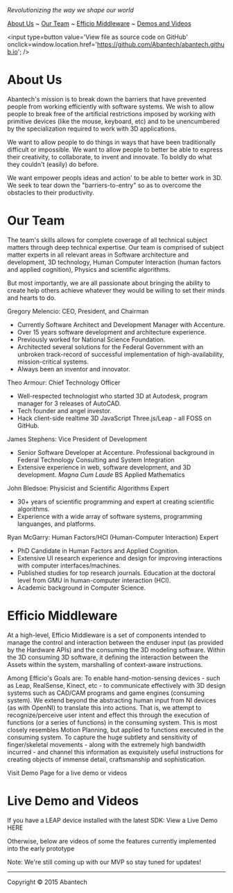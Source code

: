 

_Revolutionizing the way we shape our world_

[About Us]( #about) ~ [Our Team](#team) ~ [Efficio Middleware]( #middleware ) ~ [Demos and Videos]( #demo )

<span style=display:none; >[View as web page]( http://abantech.github.io/ "View file as a web page." ) </span>
<input type=button value='View file as source code on GitHub' onclick=window.location.href='https://github.com/Abantech/abantech.github.io'; />


<a name=about class=abou >About Us</a>
===

Abantech's mission is to break down the barriers that have prevented people from working efficiently with software systems. We wish to allow people to break free of the artificial restrictions imposed by working with primitive devices (like the mouse, keyboard, etc) and to be unencumbered by the specialization required to work with 3D applications.

We want to allow people to do things in ways that have been traditionally difficult or impossible. We want to allow people to better be able to express their creativity, to collaborate, to invent and innovate. To boldly do what they couldn't (easily) do before.

We want empower peopls ideas and action' to be able to better work in 3D. We seek to tear down the "barriers-to-entry" so as to overcome the obstacles to their productivity.


<a name=team >Our Team</a>
===

The team's skills allows for complete coverage of all technical subject matters through deep technical expertise. Our team is comprised of subject matter experts in all relevant areas in Software architecture and development, 3D technology, Human Computer Interaction (human factors and applied cognition), Physics and scientific algorithms.

But most importantly, we are all passionate about bringing the ability to create help others achieve whatever they would be willing to set their minds and hearts to do.

Gregory Melencio: CEO, President, and Chairman

* Currently Software Architect and Development Manager with Accenture. 
* Over 15 years software development and architecture experience.
* Previously worked for National Science Foundation.
* Architected several solutions for the Federal Government with an unbroken track-record of successful implementation of high-availability, mission-critical systems. 
* Always been an inventor and innovator.

Theo Armour: Chief Technology Officer

* Well-respected technologist who started 3D at Autodesk, program manager for 3 releases of AutoCAD. 
* Tech founder and angel investor.
* Hack client-side realtime 3D JavaScript Three.js/Leap - all FOSS on GitHub.

James Stephens: Vice President of Development

* Senior Software Developer at Accenture. Professional background in Federal Technology Consulting and System Integration
* Extensive experience in web, software development, and 3D development. _Magna Cum Laude_ BS Applied Mathematics

John Bledsoe: Physicist and Scientific Algorithms Expert

* 30+ years of scientific programming and expert at creating scientific algorithms. 
* Experience with a wide array of software systems, programming languanges, and platforms.

Ryan McGarry: Human Factors/HCI (Human-Computer Interaction) Expert

* PhD Candidate in Human Factors and Applied Cognition. 
* Extensive UI research experience and design for improving interactions with computer interfaces/machines.
* Published studies for top research journals. Education at the doctoral level from GMU in human-computer interaction (HCI). 
* Academic background in Computer Science.

<a name=middleware >Efficio Middleware</a>
===

At a high-level, Efficio Middleware is a set of components intended to manage the control and interaction between the enduser input (as provided by the Hardware APIs) and the consuming the 3D modeling software. Within the 3D consuming 3D software, it defining the interaction between the Assets within the system, marshalling of context-aware instructions.

Among Efficio's Goals are: To enable hand-motion-sensing devices - such as Leap, RealSense, Kinect, etc - to communicate effectively with 3D design systems such as CAD/CAM programs and game engines (consuming system). We extend beyond the abstracting human input from NI devices (as with OpenNI) to translate this into actions. That is, we attempt to recognize/perceive user intent and effect this through the execution of functions (or a series of functions) in the consuming system. This is most closely resembles Motion Planning, but applied to functions executed in the consuming system. To capture the huge subtlety and sensitivity of finger/skeletal movements - along with the extremely high bandwidth incurred - and channel this information as exquisitely useful instructions for creating objects of immense detail, craftsmanship and sophistication.

Visit Demo Page for a live demo or videos

<a name=demo>Live Demo and Videos</a>
===

If you have a LEAP device installed with the latest SDK: View a Live Demo HERE

Otherwise, below are videos of some the features currently implemented into the early prototype

Note: We're still coming up with our MVP so stay tuned for updates!


***
Copyright &copy; 2015 Abantech
